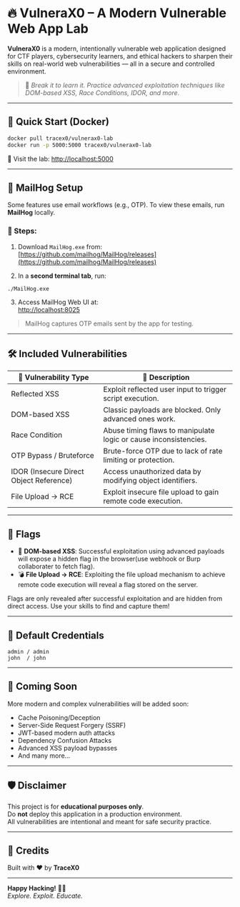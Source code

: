# 🔥 VulneraX0 – A Modern Vulnerable Web App Lab

**VulneraX0** is a modern, intentionally vulnerable web application designed for CTF players, cybersecurity learners, and ethical hackers to sharpen their skills on real-world web vulnerabilities — all in a secure and controlled environment.

> 🎯 *Break it to learn it. Practice advanced exploitation techniques like DOM-based XSS, Race Conditions, IDOR, and more.*

---

## 🚀 Quick Start (Docker)

```bash
docker pull tracex0/vulnerax0-lab
docker run -p 5000:5000 tracex0/vulnerax0-lab
```

🔗 Visit the lab: [http://localhost:5000](http://localhost:5000)

---

## 📧 MailHog Setup

Some features use email workflows (e.g., OTP). To view these emails, run **MailHog** locally.

### 🧾 Steps:

1. Download `MailHog.exe` from:  
   [https://github.com/mailhog/MailHog/releases](https://github.com/mailhog/MailHog/releases)

2. In a **second terminal tab**, run:

```bash
./MailHog.exe
```

3. Access MailHog Web UI at:  
   [http://localhost:8025](http://localhost:8025)

> MailHog captures OTP emails sent by the app for testing.

---

## 🛠️ Included Vulnerabilities

| 🔐 Vulnerability Type                   | 📌 Description                                                                |
| --------------------------------------- | ------------------------------------------------------------------------------ |
| Reflected XSS                           | Exploit reflected user input to trigger script execution.                      |
| DOM-based XSS                           | Classic payloads are blocked. Only advanced ones work.                         |
| Race Condition                          | Abuse timing flaws to manipulate logic or cause inconsistencies.               |
| OTP Bypass / Bruteforce                 | Brute-force OTP due to lack of rate limiting or protection.                    |
| IDOR (Insecure Direct Object Reference) | Access unauthorized data by modifying object identifiers.                      |
| File Upload → RCE                       | Exploit insecure file upload to gain remote code execution.                    |

---

## 🏁 Flags

- 🧠 **DOM-based XSS**: Successful exploitation using advanced payloads will expose a hidden flag in the browser(use webhook or Burp collaborater to fetch flag).
- 💣 **File Upload → RCE**: Exploiting the file upload mechanism to achieve remote code execution will reveal a flag stored on the server.

Flags are only revealed after successful exploitation and are hidden from direct access. Use your skills to find and capture them!

---

## 👥 Default Credentials

```
admin / admin  
john  / john
```

---

## 🧠 Coming Soon

More modern and complex vulnerabilities will be added soon:

- Cache Poisoning/Deception
- Server-Side Request Forgery (SSRF)
- JWT-based modern auth attacks
- Dependency Confusion Attacks
- Advanced XSS payload bypasses
- And many more…

---

## 🛡️ Disclaimer

This project is for **educational purposes only**.  
Do **not** deploy this application in a production environment.  
All vulnerabilities are intentional and meant for safe security practice.

---

## 🙌 Credits

Built with ❤️ by **TraceX0**  

---

**Happy Hacking!** 🕵️‍♂️  
*Explore. Exploit. Educate.*
